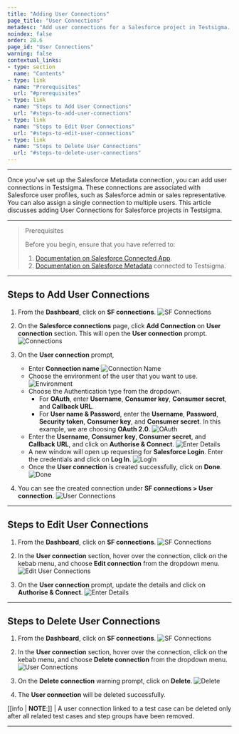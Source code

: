 ```yaml
---
title: "Adding User Connections"
page_title: "User Connections"
metadesc: "Add user connections for a Salesforce project in Testsigma. These connections are associated with Salesforce user profiles like Salesforce admin/sales rep"
noindex: false
order: 28.6
page_id: "User Connections"
warning: false
contextual_links:
- type: section
  name: "Contents"
- type: link
  name: "Prerequisites"
  url: "#prerequisites"
- type: link
  name: "Steps to Add User Connections"
  url: "#steps-to-add-user-connections"
- type: link
  name: "Steps to Edit User Connections"
  url: "#steps-to-edit-user-connections"
- type: link
  name: "Steps to Delete User Connections"
  url: "#steps-to-delete-user-connections"
---
```


---

Once you've set up the Salesforce Metadata connection, you can add user connections in Testsigma. These connections are associated with Salesforce user profiles, such as Salesforce admin or sales representative. You can also assign a single connection to multiple users. This article discusses adding User Connections for Salesforce projects in Testsigma.

---

> <p id="prerequisites">Prerequisites</p>
> 
> Before you begin, ensure that you have referred to:
> 1. [Documentation on Salesforce Connected App](https://testsigma.com/docs/salesforce-testing/connected-app/).
> 2. [Documentation on Salesforce Metadata](https://testsigma.com/docs/salesforce-testing/metadata-connections/) connected to Testsigma.

---


## **Steps to Add User Connections**

1. From the **Dashboard**, click on **SF connections**.
![SF Connections](https://s3.amazonaws.com/static-docs.testsigma.com/new_images/projects/applications/sfucsfcnav.png)

2. On the **Salesforce connections** page, click **Add Connection** on **User connection** section. This will open the **User connection** prompt. 
![Connections](https://s3.amazonaws.com/static-docs.testsigma.com/new_images/projects/applications/sfucaconctn.png)

3. On the **User connection** prompt, 
     - Enter **Connection name**
       ![Connection Name](https://s3.amazonaws.com/static-docs.testsigma.com/new_images/projects/applications/sfucncname.png)
     - Choose the environment of the user that you want to use.
       ![Environment](https://s3.amazonaws.com/static-docs.testsigma.com/new_images/projects/applications/ucsfts.png)
     - Choose the Authentication type from the dropdown. 
         - For **OAuth**, enter **Username**, **Consumer key**, **Consumer secret**, and **Callback URL**.
         - For **User name & Password**, enter the **Username**, **Password**, **Security token**, **Consumer key**, and **Consumer secret**. In this example, we are choosing **OAuth 2.0**.
           ![OAuth](https://s3.amazonaws.com/static-docs.testsigma.com/new_images/projects/applications/sfucoauthtype.png)
     - Enter the **Username**, **Consumer key**, **Consumer secret**, and **Callback URL**, and click on **Authorise & Connect**.
       ![Enter Details](https://s3.amazonaws.com/static-docs.testsigma.com/new_images/projects/applications/sfucaaconnect.png)
     - A new window will open up requesting for **Salesforce Login**. Enter the credentials and click on **Log In**.
       ![LogIn](https://s3.amazonaws.com/static-docs.testsigma.com/new_images/projects/applications/sfucsflogin.png)
     - Once the **User connection** is created successfully, click on **Done**.
       ![Done](https://s3.amazonaws.com/static-docs.testsigma.com/new_images/projects/applications/sfucucdone.png)

4. You can see the created connection under **SF connections > User connection**.
![User Connections](https://s3.amazonaws.com/static-docs.testsigma.com/new_images/projects/applications/sfucseeud.png)

---

## **Steps to Edit User Connections**

1. From the **Dashboard**, click on **SF connections**.
![SF Connections](https://s3.amazonaws.com/static-docs.testsigma.com/new_images/projects/applications/sfucsfcnav.png)

2. In the **User connection** section, hover over the connection, click on the kebab menu, and choose **Edit connection** from the dropdown menu. 
![Edit User Connections](https://s3.amazonaws.com/static-docs.testsigma.com/new_images/projects/applications/sfuceditucnctns.png)

3. On the **User connection** prompt, update the details and click on **Authorise & Connect**.
![Enter Details](https://s3.amazonaws.com/static-docs.testsigma.com/new_images/projects/applications/sfucaaconnect.png)

---

## **Steps to Delete User Connections**

1. From the **Dashboard**, click on **SF connections**.
![SF Connections](https://s3.amazonaws.com/static-docs.testsigma.com/new_images/projects/applications/sfucsfcnav.png)

2. In the **User connection** section, hover over the connection, click on the kebab menu, and choose **Delete connection** from the dropdown menu. 
![User Connections](https://s3.amazonaws.com/static-docs.testsigma.com/new_images/projects/applications/sfucdltuc.png)

3. On the **Delete connection** warning prompt, click on **Delete**.
![Delete](https://s3.amazonaws.com/static-docs.testsigma.com/new_images/projects/applications/sfucdltuc.png)

4. The **User connection** will be deleted successfully. 

[[info | **NOTE**:]]
| A user connection linked to a test case can be deleted only after all related test cases and step groups have been removed.

---